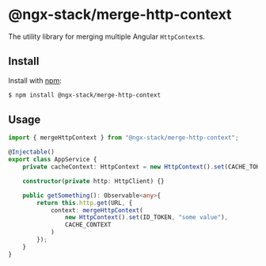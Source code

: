 # @ngx-stack/merge-http-context

The utility library for merging multiple Angular `HttpContext`s.

## Install

Install with [npm](https://www.npmjs.com/):

```sh
$ npm install @ngx-stack/merge-http-context
```

## Usage

```ts
import { mergeHttpContext } from "@ngx-stack/merge-http-context";

@Injectable()
export class AppService {
    private cacheContext: HttpContext = new HttpContext().set(CACHE_TOKEN, true);

    constructor(private http: HttpClient) {}

    public getSomething(): Observable<any>{
        return this.http.get(URL, {
            context: mergeHttpContext(
                new HttpContext().set(ID_TOKEN, "some value"),
                CACHE_CONTEXT
            )
        });
    }
}
```